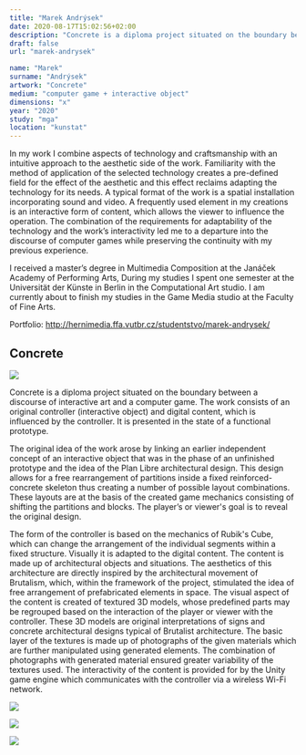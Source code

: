```yaml
---
title: "Marek Andrýsek"
date: 2020-08-17T15:02:56+02:00
description: "Concrete is a diploma project situated on the boundary between a discourse of interactive art and a computer game. The work consists of an original controller (interactive object) and digital content, which is influenced by the controller. It is presented in the state of a functional prototype."
draft: false
url: "marek-andrysek"

name: "Marek"
surname: "Andrýsek"
artwork: "Concrete"
medium: "computer game + interactive object"
dimensions: "x"
year: "2020"
study: "mga"
location: "kunstat"
---
```


In my work I combine aspects of technology and craftsmanship with an intuitive approach to the aesthetic side of the work. Familiarity with the method of application of the selected technology creates a pre-defined field for the effect of the aesthetic and this effect reclaims adapting the technology for its needs. A typical format of the work is a spatial installation incorporating sound and video. A frequently used element in my creations is an interactive form of content, which allows the viewer to influence the operation. The combination of the requirements for adaptability of the technology and the work’s interactivity led me to a departure into the discourse of computer games while preserving the continuity with my previous experience.

I received a master’s degree in Multimedia Composition at the Janáček Academy of Performing Arts, During my studies I spent one semester at the Universität der Künste in Berlin in the Computational Art studio. I am currently about to finish my studies in the Game Media studio at the Faculty of Fine Arts.

Portfolio: http://hernimedia.ffa.vutbr.cz/studentstvo/marek-andrysek/

## Concrete

![](/students/andrysek/1.jpg)

Concrete is a diploma project situated on the boundary between a discourse of interactive art and a computer game. The work consists of an original controller (interactive object) and digital content, which is influenced by the controller. It is presented in the state of a functional prototype.

The original idea of the work arose by linking an earlier independent concept of an interactive object that was in the phase of an unfinished prototype and the idea of the Plan Libre architectural design. This design allows for a free rearrangement of partitions inside a fixed reinforced-concrete skeleton thus creating a number of possible layout combinations. These layouts are at the basis of the created game mechanics consisting of shifting the partitions and blocks. The player’s or viewer's goal is to reveal the original design.

The form of the controller is based on the mechanics of Rubik's Cube, which can change the arrangement of the individual segments within a fixed structure. Visually it is adapted to the digital content. The content is made up of architectural objects and situations. The aesthetics of this architecture are directly inspired by the architectural movement of Brutalism, which, within the framework of the project, stimulated the idea of free arrangement of prefabricated elements in space. The visual aspect of the content is created of textured 3D models, whose predefined parts may be regrouped based on the interaction of the player or viewer with the controller. These 3D models are original interpretations of signs and concrete architectural designs typical of Brutalist architecture. The basic layer of the textures is made up of photographs of the given materials which are further manipulated using generated elements. The combination of photographs with generated material ensured greater variability of the textures used. The interactivity of the content is provided for by the Unity game engine which communicates with the controller via a wireless Wi-Fi network.

![](/students/macenkova/2.jpg)

![](/students/macenkova/3.jpg)

![](/students/macenkova/4.jpg)
